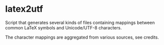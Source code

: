 latex2utf
=========
Script that generates several kinds of files containing mappings between common LaTeX symbols and Unicode/UTF-8 characters. 

The character mappings are aggregated from various sources, see credits.
